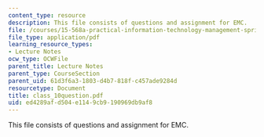 ```yaml
---
content_type: resource
description: This file consists of questions and assignment for EMC.
file: /courses/15-568a-practical-information-technology-management-spring-2005/ed4289afd504e1149cb9190969db9af8_class_10question.pdf
file_type: application/pdf
learning_resource_types:
- Lecture Notes
ocw_type: OCWFile
parent_title: Lecture Notes
parent_type: CourseSection
parent_uid: 61d3f6a3-1803-d4b7-818f-c457ade9284d
resourcetype: Document
title: class_10question.pdf
uid: ed4289af-d504-e114-9cb9-190969db9af8
---
```

This file consists of questions and assignment for EMC.

